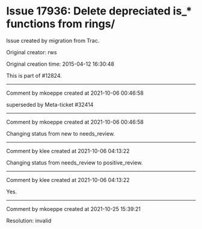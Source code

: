# Issue 17936: Delete depreciated is_* functions from rings/

Issue created by migration from Trac.

Original creator: rws

Original creation time: 2015-04-12 16:30:48

This is part of #12824.


---

Comment by mkoeppe created at 2021-10-06 00:46:58

superseded by Meta-ticket #32414


---

Comment by mkoeppe created at 2021-10-06 00:46:58

Changing status from new to needs_review.


---

Comment by klee created at 2021-10-06 04:13:22

Changing status from needs_review to positive_review.


---

Comment by klee created at 2021-10-06 04:13:22

Yes.


---

Comment by mkoeppe created at 2021-10-25 15:39:21

Resolution: invalid
